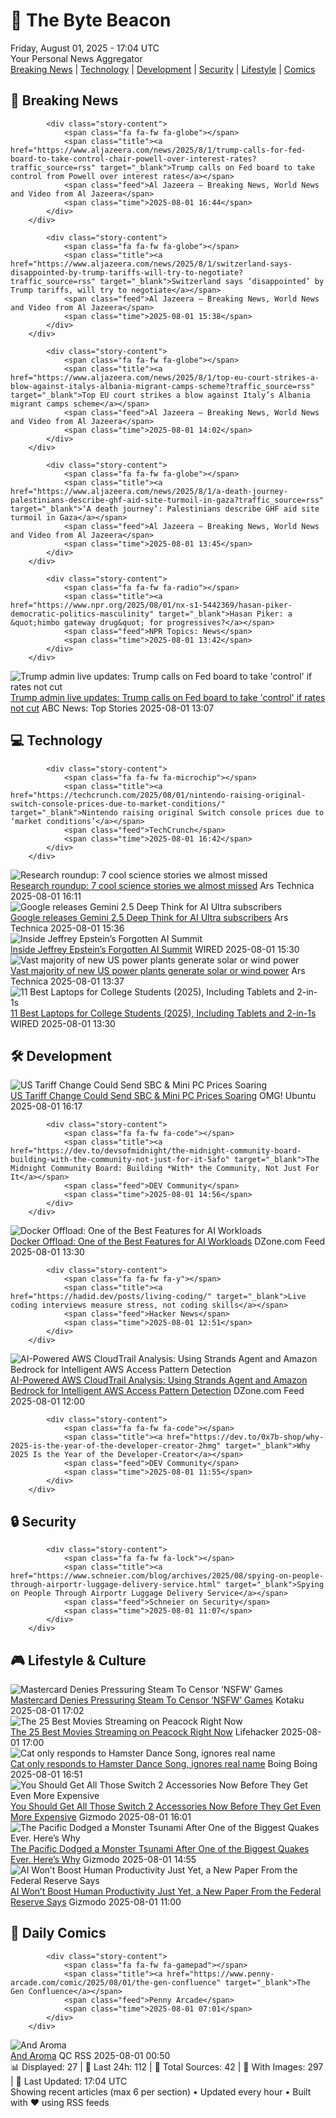 <!-- Processing 54 RSS feeds at 2025-08-01 17:03:46 UTC -->
<!-- Processing: Poorly Drawn Lines -->
<!-- Processing: Dilbert -->
<!-- Processing: Cyanide & Happiness -->
<!-- Processing: Questionable Content -->
<!-- Processing: Girl Genius -->
<!-- Processing: Dinosaur Comics -->
<!-- Processing: CNN Top Stories -->
<!-- Processing: BBC World News -->
<!-- Processing: Al Jazeera Breaking News -->
<!-- Processing: CBC News -->
<!-- Error processing https://rss.cbc.ca/lineup/topstories.xml: The read operation timed out -->
<!-- Processing: Associated Press Breaking -->
<!-- Processing: TechCrunch -->
<!-- Processing: Ars Technica -->
<!-- Processing: Slashdot -->
<!-- Processing: Lobsters Python -->
<!-- Processing: Hacker News -->
<!-- Processing: It's FOSS -->
<!-- Processing: OMG! Ubuntu -->
<!-- Processing: DistroWatch -->
<!-- Processing: Ubuntu Blog -->
<!-- Processing: GitHub Blog -->
<!-- Processing: Martin Fowler -->
<!-- Processing: The Pragmatic Engineer -->
<!-- Processing: Lifehacker -->
<!-- Processing: Gizmodo -->
<!-- Processing: Kotaku -->
<!-- Processing: Boing Boing -->
<!-- Processing: Krebs on Security -->
<!-- Generated 9 new posts out of 28 feeds processed -->
<div class="newspaper-header">
    <h1 class="newspaper-title">📰 The Byte Beacon</h1>
    <div class="newspaper-date">Friday, August 01, 2025 - 17:04 UTC</div>
    <div class="newspaper-subtitle">Your Personal News Aggregator</div>
</div>

<div class="newspaper-nav">
    <a href="#breaking">Breaking News</a> |
    <a href="#tech">Technology</a> |
    <a href="#dev">Development</a> |
    <a href="#security">Security</a> |
    <a href="#lifestyle">Lifestyle</a> |
    <a href="#webcomics">Comics</a>
</div>

<div class="news-section breaking-news" id="breaking">
<h2 class="section-header">🚨 Breaking News</h2>
<div class="stories-container">
<div class="story">
            
            <div class="story-content">
                <span class="fa fa-fw fa-globe"></span>
                <span class="title"><a href="https://www.aljazeera.com/news/2025/8/1/trump-calls-for-fed-board-to-take-control-chair-powell-over-interest-rates?traffic_source=rss" target="_blank">Trump calls on Fed board to take control from Powell over interest rates</a></span>
                <span class="feed">Al Jazeera – Breaking News, World News and Video from Al Jazeera</span>
                <span class="time">2025-08-01 16:44</span>
            </div>
        </div>
<div class="story">
            
            <div class="story-content">
                <span class="fa fa-fw fa-globe"></span>
                <span class="title"><a href="https://www.aljazeera.com/news/2025/8/1/switzerland-says-disappointed-by-trump-tariffs-will-try-to-negotiate?traffic_source=rss" target="_blank">Switzerland says ‘disappointed’ by Trump tariffs, will try to negotiate</a></span>
                <span class="feed">Al Jazeera – Breaking News, World News and Video from Al Jazeera</span>
                <span class="time">2025-08-01 15:38</span>
            </div>
        </div>
<div class="story">
            
            <div class="story-content">
                <span class="fa fa-fw fa-globe"></span>
                <span class="title"><a href="https://www.aljazeera.com/news/2025/8/1/top-eu-court-strikes-a-blow-against-italys-albania-migrant-camps-scheme?traffic_source=rss" target="_blank">Top EU court strikes a blow against Italy’s Albania migrant camps scheme</a></span>
                <span class="feed">Al Jazeera – Breaking News, World News and Video from Al Jazeera</span>
                <span class="time">2025-08-01 14:02</span>
            </div>
        </div>
<div class="story">
            
            <div class="story-content">
                <span class="fa fa-fw fa-globe"></span>
                <span class="title"><a href="https://www.aljazeera.com/news/2025/8/1/a-death-journey-palestinians-describe-ghf-aid-site-turmoil-in-gaza?traffic_source=rss" target="_blank">‘A death journey’: Palestinians describe GHF aid site turmoil in Gaza</a></span>
                <span class="feed">Al Jazeera – Breaking News, World News and Video from Al Jazeera</span>
                <span class="time">2025-08-01 13:45</span>
            </div>
        </div>
<div class="story">
            
            <div class="story-content">
                <span class="fa fa-fw fa-radio"></span>
                <span class="title"><a href="https://www.npr.org/2025/08/01/nx-s1-5442369/hasan-piker-democratic-politics-masculinity" target="_blank">Hasan Piker: a &quot;himbo gateway drug&quot; for progressives?</a></span>
                <span class="feed">NPR Topics: News</span>
                <span class="time">2025-08-01 13:42</span>
            </div>
        </div>
<div class="story">
            <img src="https://s.abcnews.com/images/Politics/donald-trump-01-rt-jef-250801_1754050571922_hpMain_4x3t_384.jpg" alt="Trump admin live updates: Trump calls on Fed board to take &#x27;control&#x27; if rates not cut" class="story-image" loading="lazy" onerror="this.style.display='none'">
            <div class="story-content">
                <span class="fa fa-fw fa-tv"></span>
                <span class="title"><a href="https://abcnews.go.com/Politics/live-updates/trump-admin-live-updates/?id=124128895" target="_blank">Trump admin live updates: Trump calls on Fed board to take &#x27;control&#x27; if rates not cut</a></span>
                <span class="feed">ABC News: Top Stories</span>
                <span class="time">2025-08-01 13:07</span>
            </div>
        </div>
</div>
</div>
<div class="news-section tech-news" id="tech">
<h2 class="section-header">💻 Technology</h2>
<div class="stories-container">
<div class="story">
            
            <div class="story-content">
                <span class="fa fa-fw fa-microchip"></span>
                <span class="title"><a href="https://techcrunch.com/2025/08/01/nintendo-raising-original-switch-console-prices-due-to-market-conditions/" target="_blank">Nintendo raising original Switch console prices due to ‘market conditions’</a></span>
                <span class="feed">TechCrunch</span>
                <span class="time">2025-08-01 16:42</span>
            </div>
        </div>
<div class="story">
            <img src="https://cdn.arstechnica.net/wp-content/uploads/2025/07/fossilTOP-500x500.jpg" alt="Research roundup: 7 cool science stories we almost missed" class="story-image" loading="lazy" onerror="this.style.display='none'">
            <div class="story-content">
                <span class="fa fa-fw fa-cog"></span>
                <span class="title"><a href="https://arstechnica.com/science/2025/08/research-roundup-7-cool-science-stories-we-almost-missed/" target="_blank">Research roundup: 7 cool science stories we almost missed</a></span>
                <span class="feed">Ars Technica</span>
                <span class="time">2025-08-01 16:11</span>
            </div>
        </div>
<div class="story">
            <img src="https://cdn.arstechnica.net/wp-content/uploads/2025/03/Gemini-app-500x500.jpg" alt="Google releases Gemini 2.5 Deep Think for AI Ultra subscribers" class="story-image" loading="lazy" onerror="this.style.display='none'">
            <div class="story-content">
                <span class="fa fa-fw fa-cog"></span>
                <span class="title"><a href="https://arstechnica.com/ai/2025/08/google-releases-gemini-2-5-deep-think-for-ai-ultra-subscribers/" target="_blank">Google releases Gemini 2.5 Deep Think for AI Ultra subscribers</a></span>
                <span class="feed">Ars Technica</span>
                <span class="time">2025-08-01 15:36</span>
            </div>
        </div>
<div class="story">
            <img src="https://media.wired.com/photos/688a7760ebc982ceef8ce78e/master/pass/Backchannel-Techies-Connected-To-Epstein-Business.jpg" alt="Inside Jeffrey Epstein’s Forgotten AI Summit" class="story-image" loading="lazy" onerror="this.style.display='none'">
            <div class="story-content">
                <span class="fa fa-fw fa-bolt"></span>
                <span class="title"><a href="https://www.wired.com/story/epstein-files-science-tech-funding/" target="_blank">Inside Jeffrey Epstein’s Forgotten AI Summit</a></span>
                <span class="feed">WIRED</span>
                <span class="time">2025-08-01 15:30</span>
            </div>
        </div>
<div class="story">
            <img src="https://cdn.arstechnica.net/wp-content/uploads/2023/03/solar-farm-500x500.jpg" alt="Vast majority of new US power plants generate solar or wind power" class="story-image" loading="lazy" onerror="this.style.display='none'">
            <div class="story-content">
                <span class="fa fa-fw fa-cog"></span>
                <span class="title"><a href="https://arstechnica.com/science/2025/08/vast-majority-of-new-us-power-plants-generate-solar-or-wind-power/" target="_blank">Vast majority of new US power plants generate solar or wind power</a></span>
                <span class="feed">Ars Technica</span>
                <span class="time">2025-08-01 13:37</span>
            </div>
        </div>
<div class="story">
            <img src="https://media.wired.com/photos/688bec6a67985260fca4ba01/master/pass/The%20Best%20Laptops%20for%20College%20Students.png" alt="11 Best Laptops for College Students (2025), Including Tablets and 2-in-1s" class="story-image" loading="lazy" onerror="this.style.display='none'">
            <div class="story-content">
                <span class="fa fa-fw fa-bolt"></span>
                <span class="title"><a href="https://www.wired.com/gallery/best-laptops-for-college-students/" target="_blank">11 Best Laptops for College Students (2025), Including Tablets and 2-in-1s</a></span>
                <span class="feed">WIRED</span>
                <span class="time">2025-08-01 13:30</span>
            </div>
        </div>
</div>
</div>
<div class="news-section dev-news" id="dev">
<h2 class="section-header">🛠️ Development</h2>
<div class="stories-container">
<div class="story">
            <img src="https://i0.wp.com/www.omgubuntu.co.uk/wp-content/uploads/2020/05/raspberry-pi-4-8GB.jpg?resize=406%2C232&amp;ssl=1" alt="US Tariff Change Could Send SBC &amp; Mini PC Prices Soaring" class="story-image" loading="lazy" onerror="this.style.display='none'">
            <div class="story-content">
                <span class="fa fa-fw fa-ubuntu"></span>
                <span class="title"><a href="https://www.omgubuntu.co.uk/2025/08/us-tariffs-sbc-mini-pc-increase-prices" target="_blank">US Tariff Change Could Send SBC &amp; Mini PC Prices Soaring</a></span>
                <span class="feed">OMG! Ubuntu</span>
                <span class="time">2025-08-01 16:17</span>
            </div>
        </div>
<div class="story">
            
            <div class="story-content">
                <span class="fa fa-fw fa-code"></span>
                <span class="title"><a href="https://dev.to/devsofmidnight/the-midnight-community-board-building-with-the-community-not-just-for-it-5afo" target="_blank">The Midnight Community Board: Building *With* the Community, Not Just For It</a></span>
                <span class="feed">DEV Community</span>
                <span class="time">2025-08-01 14:56</span>
            </div>
        </div>
<div class="story">
            <img src="https://dz2cdn1.dzone.com/thumbnail?fid=18553848&w=600" alt="Docker Offload: One of the Best Features for AI Workloads" class="story-image" loading="lazy" onerror="this.style.display='none'">
            <div class="story-content">
                <span class="fa fa-fw fa-newspaper"></span>
                <span class="title"><a href="https://dzone.com/articles/docker-offload-best-feature-for-ai-workloads" target="_blank">Docker Offload: One of the Best Features for AI Workloads</a></span>
                <span class="feed">DZone.com Feed</span>
                <span class="time">2025-08-01 13:30</span>
            </div>
        </div>
<div class="story">
            
            <div class="story-content">
                <span class="fa fa-fw fa-y"></span>
                <span class="title"><a href="https://hadid.dev/posts/living-coding/" target="_blank">Live coding interviews measure stress, not coding skills</a></span>
                <span class="feed">Hacker News</span>
                <span class="time">2025-08-01 12:51</span>
            </div>
        </div>
<div class="story">
            <img src="https://dz2cdn1.dzone.com/thumbnail?fid=18540277&w=600" alt="AI-Powered AWS CloudTrail Analysis: Using Strands Agent and Amazon Bedrock for Intelligent AWS Access Pattern Detection" class="story-image" loading="lazy" onerror="this.style.display='none'">
            <div class="story-content">
                <span class="fa fa-fw fa-newspaper"></span>
                <span class="title"><a href="https://dzone.com/articles/ai-powered-aws-cloudtrail-analysis-strands-agent-bedrock" target="_blank">AI-Powered AWS CloudTrail Analysis: Using Strands Agent and Amazon Bedrock for Intelligent AWS Access Pattern Detection</a></span>
                <span class="feed">DZone.com Feed</span>
                <span class="time">2025-08-01 12:00</span>
            </div>
        </div>
<div class="story">
            
            <div class="story-content">
                <span class="fa fa-fw fa-code"></span>
                <span class="title"><a href="https://dev.to/0x7b-shop/why-2025-is-the-year-of-the-developer-creator-2hmg" target="_blank">Why 2025 Is the Year of the Developer-Creator</a></span>
                <span class="feed">DEV Community</span>
                <span class="time">2025-08-01 11:55</span>
            </div>
        </div>
</div>
</div>
<div class="news-section security-news" id="security">
<h2 class="section-header">🔒 Security</h2>
<div class="stories-container">
<div class="story">
            
            <div class="story-content">
                <span class="fa fa-fw fa-lock"></span>
                <span class="title"><a href="https://www.schneier.com/blog/archives/2025/08/spying-on-people-through-airportr-luggage-delivery-service.html" target="_blank">Spying on People Through Airportr Luggage Delivery Service</a></span>
                <span class="feed">Schneier on Security</span>
                <span class="time">2025-08-01 11:07</span>
            </div>
        </div>
</div>
</div>
<div class="news-section lifestyle-news" id="lifestyle">
<h2 class="section-header">🎮 Lifestyle & Culture</h2>
<div class="stories-container">
<div class="story">
            <img src="https://kotaku.com/app/uploads/2025/08/Steam-Sex-Game.jpg" alt="Mastercard Denies Pressuring Steam To Censor ‘NSFW’ Games" class="story-image" loading="lazy" onerror="this.style.display='none'">
            <div class="story-content">
                <span class="fa fa-fw fa-gamepad"></span>
                <span class="title"><a href="https://kotaku.com/mastercard-denies-pressuring-steam-to-censor-nsfw-games-2000614393" target="_blank">Mastercard Denies Pressuring Steam To Censor ‘NSFW’ Games</a></span>
                <span class="feed">Kotaku</span>
                <span class="time">2025-08-01 17:02</span>
            </div>
        </div>
<div class="story">
            <img src="https://lifehacker.com/imagery/articles/01HVPDFZFNGRQC3JSRP8FE8D8F/hero-image.jpg" alt="The 25 Best Movies Streaming on Peacock Right Now" class="story-image" loading="lazy" onerror="this.style.display='none'">
            <div class="story-content">
                <span class="fa fa-fw fa-life-ring"></span>
                <span class="title"><a href="https://lifehacker.com/entertainment/best-movies-on-peacock-right-now?utm_medium=RSS" target="_blank">The 25 Best Movies Streaming on Peacock Right Now</a></span>
                <span class="feed">Lifehacker</span>
                <span class="time">2025-08-01 17:00</span>
            </div>
        </div>
<div class="story">
            <img src="https://i0.wp.com/boingboing.net/wp-content/uploads/2025/07/grumpy-cat.jpg?fit=1200%2C675&amp;quality=60&amp;ssl=1" alt="Cat only responds to Hamster Dance Song, ignores real name" class="story-image" loading="lazy" onerror="this.style.display='none'">
            <div class="story-content">
                <span class="fa fa-fw fa-arrow-right"></span>
                <span class="title"><a href="https://boingboing.net/2025/08/01/cat-only-responds-to-hamster-dance-song-ignores-real-name.html" target="_blank">Cat only responds to Hamster Dance Song, ignores real name</a></span>
                <span class="feed">Boing Boing</span>
                <span class="time">2025-08-01 16:51</span>
            </div>
        </div>
<div class="story">
            <img src="https://gizmodo.com/app/uploads/2025/06/Nintendo-Switch-2-1920x1280-22.jpg" alt="You Should Get All Those Switch 2 Accessories Now Before They Get Even More Expensive" class="story-image" loading="lazy" onerror="this.style.display='none'">
            <div class="story-content">
                <span class="fa fa-fw fa-computer"></span>
                <span class="title"><a href="https://gizmodo.com/you-should-get-all-those-switch-2-accessories-now-before-they-get-even-more-expensive-2000637847" target="_blank">You Should Get All Those Switch 2 Accessories Now Before They Get Even More Expensive</a></span>
                <span class="feed">Gizmodo</span>
                <span class="time">2025-08-01 16:01</span>
            </div>
        </div>
<div class="story">
            <img src="https://gizmodo.com/app/uploads/2025/08/Kuril_Trench.jpg" alt="The Pacific Dodged a Monster Tsunami After One of the Biggest Quakes Ever. Here’s Why" class="story-image" loading="lazy" onerror="this.style.display='none'">
            <div class="story-content">
                <span class="fa fa-fw fa-computer"></span>
                <span class="title"><a href="https://gizmodo.com/the-pacific-dodged-a-monster-tsunami-after-one-of-the-biggest-quakes-ever-heres-why-2000637749" target="_blank">The Pacific Dodged a Monster Tsunami After One of the Biggest Quakes Ever. Here’s Why</a></span>
                <span class="feed">Gizmodo</span>
                <span class="time">2025-08-01 14:55</span>
            </div>
        </div>
<div class="story">
            <img src="https://gizmodo.com/app/uploads/2025/07/research-laboratory.jpg" alt="AI Won’t Boost Human Productivity Just Yet, a New Paper From the Federal Reserve Says" class="story-image" loading="lazy" onerror="this.style.display='none'">
            <div class="story-content">
                <span class="fa fa-fw fa-computer"></span>
                <span class="title"><a href="https://gizmodo.com/ai-wont-boost-human-productivity-just-yet-a-new-paper-from-the-federal-reserve-says-2000637521" target="_blank">AI Won’t Boost Human Productivity Just Yet, a New Paper From the Federal Reserve Says</a></span>
                <span class="feed">Gizmodo</span>
                <span class="time">2025-08-01 11:00</span>
            </div>
        </div>
</div>
</div>
<div class="news-section webcomics-section" id="webcomics">
<h2 class="section-header">🎨 Daily Comics</h2>
<div class="stories-container">
<div class="story">
            
            <div class="story-content">
                <span class="fa fa-fw fa-gamepad"></span>
                <span class="title"><a href="https://www.penny-arcade.com/comic/2025/08/01/the-gen-confluence" target="_blank">The Gen Confluence</a></span>
                <span class="feed">Penny Arcade</span>
                <span class="time">2025-08-01 07:01</span>
            </div>
        </div>
<div class="story">
            <img src="http://www.questionablecontent.net/comics/5626.png" alt="And Aroma" class="story-image" loading="lazy" onerror="this.style.display='none'">
            <div class="story-content">
                <span class="fa fa-fw fa-music"></span>
                <span class="title"><a href="http://questionablecontent.net/view.php?comic=5626" target="_blank">And Aroma</a></span>
                <span class="feed">QC RSS</span>
                <span class="time">2025-08-01 00:50</span>
            </div>
        </div>
</div>
</div>

<div class="newspaper-footer">
    <div class="stats">
        📊 Displayed: 27 | 📅 Last 24h: 112 | 📡 Total Sources: 42 | 📸 With Images: 297 |
        🔄 Last Updated: 17:04 UTC
    </div>
    <div class="footer-note">
        Showing recent articles (max 6 per section) • Updated every hour • Built with ❤️ using RSS feeds
    </div>
</div>

